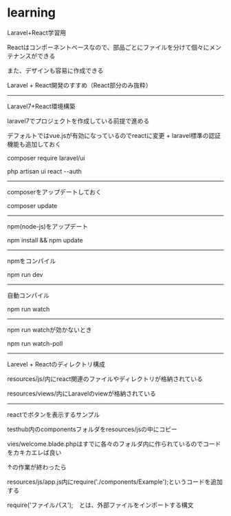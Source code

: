 # learning
Laravel+React学習用

Reactはコンポーネントベースなので、部品ごとにファイルを分けて個々にメンテナンスができる

また、デザインも容易に作成できる


Laravel + React開発のすすめ（React部分のみ抜粋）


_____________________________________________________________________________

Laravel7+React環境構築

laravel7でプロジェクトを作成している前提で進める

デフォルトではvue.jsが有効になっているのでreactに変更 + laravel標準の認証機能も追加しておく

composer require laravel/ui 

php artisan ui react --auth

--------------------------------------------

composerをアップデートしておく

composer update

---------------------------------------------

npm(node-js)をアップデート

npm install && npm update

----------------------------------------------

npmをコンパイル

npm run dev

---------------------------------------------

自動コンパイル

npm run watch

----------------------------------------------

npm run watchが効かないとき

npm run watch-poll
__________________________________________________________________________________

Larevel + Reactのディレクトリ構成

resources/js/内にreact関連のファイルやディレクトリが格納されている

resources/views/内にLaravelのviewが格納されている


___________________________________________________________________________________

reactでボタンを表示するサンプル

testhub内のcomponentsフォルダをresources/jsの中にコピー

vies/welcome.blade.phpはすでに各々のフォルダ内に作られているのでコードをカキカエレば良い

↑の作業が終わったら

resources/js/app.js内にrequire('./components/Example');というコードを追加する

require('ファイルパス');　とは、外部ファイルをインポートする構文


